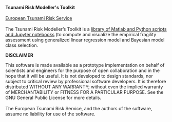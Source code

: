 **Tsunami Risk Modeller's Toolkit**
<br>
<br>
[European Tsunami Risk Service](https://eurotsunamirisk.org/)
<br>
<br>
The Tsunami Risk Modeller’s Toolkit is a [library of Matlab and Python scripts and Jupyter notebooks](https://github.com/eurotsunamirisk/trmtk) (to compute and visualize the empirical fragility assessment using generalized linear regression model and Bayesian model class selection. 

**DISCLAIMER**

This software is made available as a prototype implementation on behalf of scientists and engineers for the purpose of open collaboration and in the hope that it will be useful. It is not developed to design standards, nor subject to critical review by professional software developers. It is therefore distributed WITHOUT ANY WARRANTY; without even the implied warranty of MERCHANTABILITY or FITNESS FOR A PARTICULAR PURPOSE. See the GNU General Public License for more details.
<br>
<br>
The European Tsunami Risk Service, and the authors of the software, assume no liability for use of the software.
